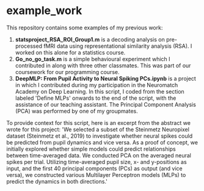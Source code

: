 # example_work

This repository contains some examples of my previous work:

1. **statsproject_RSA_ROI_Group1.m** is a decoding analysis on pre-processed fMRI data using representational similarity analysis (RSA). I worked on this alone for a statistics course.
2. **Go_no_go_task.m** is a simple behavioural experiment which I contributed in along with three other classmates. This was part of our coursework for our programming course.
3. **DeepMLP: From Pupil Activity to Neural Spiking PCs.ipynb** is a project in which I contributed during my participation in the Neuromatch Academy on Deep Learning. In this script, I coded from the section labeled 'Define MLPs' onwards to the end of the script, with the assistance of our teaching assistant. The Principal Component Analysis (PCA) was performed by one of my groupmates.

To provide context for this script, here is an excerpt from the abstract we wrote for this project: 'We selected a subset of the Steinmetz Neuropixel dataset (Steinmetz et al., 2019) to investigate whether neural spikes could be predicted from pupil dynamics and vice versa. As a proof of concept, we initially explored whether simple models could predict relationships between time-averaged data. We conducted PCA on the averaged neural spikes per trial. Utilizing time-averaged pupil size, x- and y-positions as input, and the first 40 principal components (PCs) as output (and vice versa), we constructed various Multilayer Perceptron models (MLPs) to predict the dynamics in both directions.'
